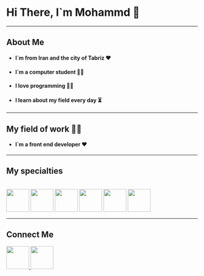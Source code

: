 <h1>Hi There, I`m Mohammd 👋</h2>

<hr />

<h2>About Me</h2>

- <h4>I`m from Iran and the city of Tabriz ❤</h4>
- <h4>I`m a computer student 👨‍🎓</h4>
- <h4>I love programming 👨‍💻</h4>
- <h4>I learn about my field every day ⏳</h4>

<hr/>

<h2>My field of work 👨‍💻</h2>

- <h4>I`m a front end developer ❤</h4>

<hr/>

<h2>My specialties</h2>

<br />

<div width="100%">
  
<img src="https://github.com/mmd-web/mmd-web/blob/main/icons8-js-96.png?raw=true" width="60px" />
<img src="https://github.com/mmd-web/mmd-web/blob/main/icons8-react-a-javascript-library-for-building-user-interfaces-96.png?raw=true" width="60px" />
<img src="https://github.com/mmd-web/mmd-web/blob/main/icons8-html-96.png?raw=true" width="60px" />
<img src="https://github.com/mmd-web/mmd-web/blob/main/icons8-css-96.png?raw=true" width="60px" />
<img src="https://github.com/mmd-web/mmd-web/blob/main/icons8-bootstrap-96.png?raw=true" width="60px" />
<img src="https://github.com/mmd-web/mmd-web/blob/main/icons8-tailwind-css-96.png?raw=true" width="60px" />

<div />

<hr />

<h2>Connect Me</h2>

<div width="100%">
<a href = "https://www.instagram.com/mmd_78_pv" >
  <img src = "https://github.com/mmd-web/mmd-web/blob/main/icons8-instagram-96.png?raw=true" width="60px"/>
</a>
<a href = "https://t.me/mmd_qm_78" >
  <img src = "https://github.com/mmd-web/mmd-web/blob/main/icons8-telegram-96.png?raw=true" width="60px"/>
</a>
<div />
